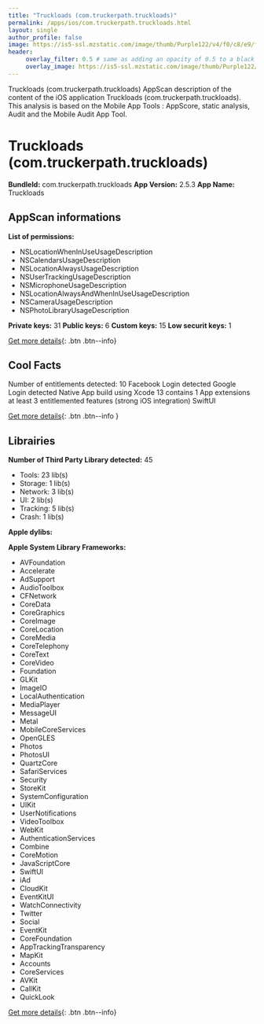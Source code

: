 ```yaml
---
title: "Truckloads (com.truckerpath.truckloads)"
permalink: /apps/ios/com.truckerpath.truckloads.html
layout: single
author_profile: false
image: https://is5-ssl.mzstatic.com/image/thumb/Purple122/v4/f0/c8/e9/f0c8e9cc-7615-3c5f-fc38-a5a7f064cb34/AppIcon-1x_U007emarketing-0-4-0-85-220.png/512x512bb.jpg
header: 
     overlay_filter: 0.5 # same as adding an opacity of 0.5 to a black background
     overlay_image: https://is5-ssl.mzstatic.com/image/thumb/Purple122/v4/f0/c8/e9/f0c8e9cc-7615-3c5f-fc38-a5a7f064cb34/AppIcon-1x_U007emarketing-0-4-0-85-220.png/512x512bb.jpg
---
```

Truckloads (com.truckerpath.truckloads) AppScan description of the content of the iOS application Truckloads (com.truckerpath.truckloads). This analysis is based on the Mobile App Tools : AppScore, static analysis, Audit and the Mobile Audit App Tool.

# Truckloads (com.truckerpath.truckloads)

**BundleId:** com.truckerpath.truckloads
**App Version:** 2.5.3
**App Name:** Truckloads


## AppScan informations 

**List of permissions:** 
- NSLocationWhenInUseUsageDescription
- NSCalendarsUsageDescription
- NSLocationAlwaysUsageDescription
- NSUserTrackingUsageDescription
- NSMicrophoneUsageDescription
- NSLocationAlwaysAndWhenInUseUsageDescription
- NSCameraUsageDescription
- NSPhotoLibraryUsageDescription
  
  
**Private keys:** 31
**Public keys:** 6
**Custom keys:** 15
**Low securit keys:** 1
  
[Get more details](/pricing.html){: .btn .btn--info}

## Cool Facts

Number of entitlements detected: 10
Facebook Login detected
Google Login detected
Native App
build using Xcode 13
contains 1 App extensions
at least 3 entitlemented features (strong iOS integration)
SwiftUI
  
[Get more details](/pricing.html){: .btn .btn--info }

## Librairies 
**Number of Third Party Library detected:** 45
- Tools: 23 lib(s)
- Storage: 1 lib(s)
- Network: 3 lib(s)
- UI: 2 lib(s)
- Tracking: 5 lib(s)
- Crash: 1 lib(s)


**Apple dylibs:**


**Apple System Library Frameworks:**
- AVFoundation
- Accelerate
- AdSupport
- AudioToolbox
- CFNetwork
- CoreData
- CoreGraphics
- CoreImage
- CoreLocation
- CoreMedia
- CoreTelephony
- CoreText
- CoreVideo
- Foundation
- GLKit
- ImageIO
- LocalAuthentication
- MediaPlayer
- MessageUI
- Metal
- MobileCoreServices
- OpenGLES
- Photos
- PhotosUI
- QuartzCore
- SafariServices
- Security
- StoreKit
- SystemConfiguration
- UIKit
- UserNotifications
- VideoToolbox
- WebKit
- AuthenticationServices
- Combine
- CoreMotion
- JavaScriptCore
- SwiftUI
- iAd
- CloudKit
- EventKitUI
- WatchConnectivity
- Twitter
- Social
- EventKit
- CoreFoundation
- AppTrackingTransparency
- MapKit
- Accounts
- CoreServices
- AVKit
- CallKit
- QuickLook


  
[Get more details](/pricing.html){: .btn .btn--info}

